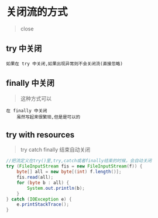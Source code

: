 # 关闭流的方式
> close

## try 中关闭

```text
如果在 try 中关闭,如果出现异常则不会关闭流(直接忽略)
```

## finally 中关闭
> 这种方式可以

```text
在 finally 中关闭
    虽然写起来很繁琐,但是是可以的
```

## try with resources
> try catch finally 结束自动关闭

```java
//把流定义在try()里,try,catch或者finally结束的时候，会自动关闭
try (FileInputStream fis = new FileInputStream(f)) {
    byte[] all = new byte[(int) f.length()];
    fis.read(all);
    for (byte b : all) {
        System.out.println(b);
    }
} catch (IOException e) {
    e.printStackTrace();
}
```